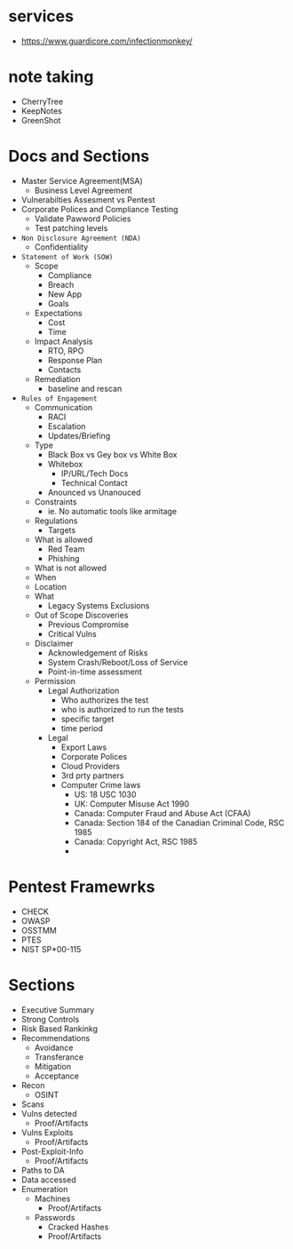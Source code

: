 # services
- https://www.guardicore.com/infectionmonkey/

# note taking
- CherryTree
- KeepNotes
- GreenShot

# Docs and Sections
- Master Service Agreement(MSA)
  - Business Level Agreement
- Vulnerabilties Assesment vs Pentest
- Corporate Polices and Compliance Testing
  - Validate Pawword Policies
  - Test patching levels
- `Non Disclosure Agreement (NDA)`
  - Confidentiality
- `Statement of Work (SOW)`
  - Scope
    - Compliance
    - Breach
    - New App
    - Goals
  - Expectations
    - Cost
    - Time
  - Impact Analysis
    - RTO, RPO
    - Response Plan
    - Contacts
  - Remediation
    - baseline and rescan
- `Rules of Engagement`
  - Communication
    - RACI
    - Escalation
    - Updates/Briefing
  - Type
    - Black Box vs Gey box vs White Box
    - Whitebox  
      - IP/URL/Tech Docs
      - Technical Contact
    - Anounced vs Unanouced 
  - Constraints
    - ie. No automatic tools like armitage
  - Regulations
    - Targets
  - What is allowed
    - Red Team
    - Phishing
  - What is not allowed
  - When
  - Location
  - What
    - Legacy Systems Exclusions
  - Out of Scope Discoveries
    - Previous Compromise
    - Critical Vulns
  - Disclaimer
    - Acknowledgement of Risks
    - System Crash/Reboot/Loss of Service
    - Point-in-time assessment
  - Permission
    - Legal Authorization
      - Who authorizes the test
      - who is authorized to run the tests
      - specific target
      - time period
    - Legal
      - Export Laws
      - Corporate Polices
      - Cloud Providers
      - 3rd prty partners
      - Computer Crime laws
        - US: 18 USC 1030
        - UK: Computer Misuse Act 1990
        - Canada: Computer Fraud and Abuse Act (CFAA)
        - Canada: Section 184 of the Canadian Criminal Code, RSC 1985 
        - Canada: Copyright Act, RSC 1985
        - 

# Pentest Framewrks
- CHECK
- OWASP
- OSSTMM
- PTES
- NIST SP*00-115

# Sections
  - Executive Summary
  - Strong Controls
  - Risk Based Rankinkg
  -  Recommendations
     -  Avoidance
     -  Transferance
     -  Mitigation
     -  Acceptance
  - Recon
    - OSINT
  - Scans
  - Vulns detected
    -  Proof/Artifacts  
  - Vulns Exploits
    -  Proof/Artifacts  
  - Post-Exploit-Info
    -  Proof/Artifacts  
  - Paths to DA
  - Data accessed
  - Enumeration
    - Machines
      -  Proof/Artifacts  
    - Passwords
      - Cracked Hashes
      - Proof/Artifacts  
